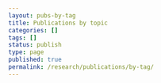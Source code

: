```yaml
---
layout: pubs-by-tag
title: Publications by topic
categories: []
tags: []
status: publish
type: page
published: true
permalink: /research/publications/by-tag/
---
```

